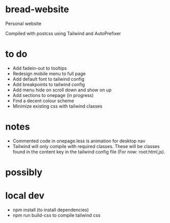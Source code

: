 # bread-website
Personal website

Compiled with postcss using Tailwind and AutoPrefixer

# to do
- Add fadein-out to tooltips
- Redesign mobile menu to full page
- Add default font to tailwind config
- Add breakpoints to tailwind config
- Add menu hide on scroll down and show on up
- Add sections to onepage (in progress)
- Find a decent colour scheme
- Minimize existing css with tailwind classes

# notes
- Commented code in onepage.less is animation for desktop nav
- Tailwind will only compile with required classes. These will be classes found in the content key in the tailwind config file (For now: root:html,js).

# possibly

# local dev
- npm install (to install dependencies)
- npm run build-css to compile tailwind css